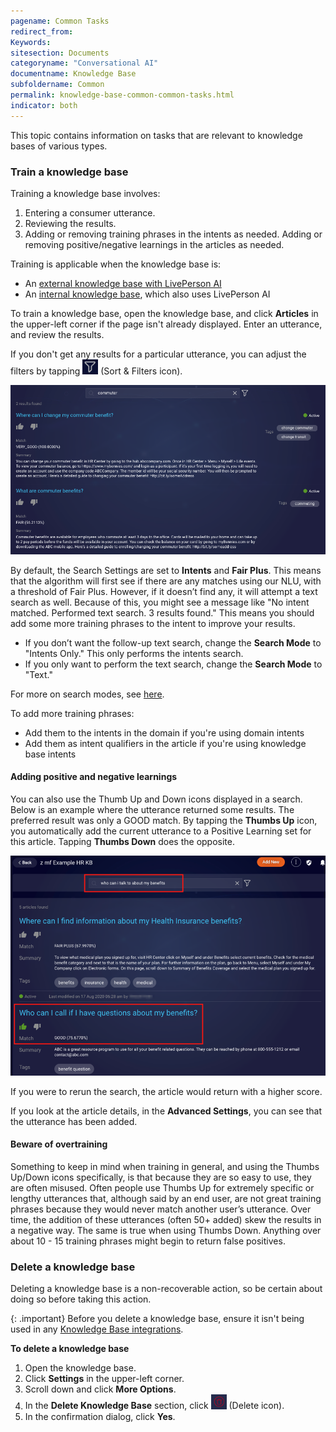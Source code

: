 ```yaml
---
pagename: Common Tasks
redirect_from:
Keywords:
sitesection: Documents
categoryname: "Conversational AI"
documentname: Knowledge Base
subfoldername: Common
permalink: knowledge-base-common-common-tasks.html
indicator: both
---
```


This topic contains information on tasks that are relevant to knowledge bases of various types.

### Train a knowledge base

Training a knowledge base involves:

1. Entering a consumer utterance.
2. Reviewing the results.
3. Adding or removing training phrases in the intents as needed. Adding or removing positive/negative learnings in the articles as needed.

Training is applicable when the knowledge base is:

* An [external knowledge base with LivePerson AI](knowledge-base-external-knowledge-bases-external-kbs-with-liveperson-ai.html)
* An [internal knowledge base](knowledge-base-internal-knowledge-bases-introduction.html), which also uses LivePerson AI

To train a knowledge base, open the knowledge base, and click **Articles** in the upper-left corner if the page isn't already displayed. Enter an utterance, and review the results.

If you don't get any results for a particular utterance, you can adjust the filters by tapping <img style="width:25px" src="img/ConvoBuilder/icon_kb_sortAndFilter.png"> (Sort & Filters icon).

<img class="fancyimage" style="width:700px" src="img/ConvoBuilder/kb_test.png">

By default, the Search Settings are set to **Intents** and **Fair Plus**. This means that the algorithm will first see if there are any matches using our NLU, with a threshold of Fair Plus. However, if it doesn’t find any, it will attempt a text search as well. Because of this, you might see a message like "No intent matched. Performed text search. 3 results found." This means you should add some more training phrases to the intent to improve your results.

* If you don’t want the follow-up text search, change the **Search Mode** to "Intents Only." This only performs the intents search.
* If you only want to perform the text search, change the **Search Mode** to "Text."

For more on search modes, see [here](knowledge-base-common-common-concepts.html#knowledge-base-searches).

To add more training phrases:

* Add them to the intents in the domain if you're using domain intents
* Add them as intent qualifiers in the article if you're using knowledge base intents

#### Adding positive and negative learnings

You can also use the Thumb Up and Down icons displayed in a search. Below is an example where the utterance returned some results. The preferred result was only a GOOD match. By tapping the **Thumbs Up** icon, you automatically add the current utterance to a Positive Learning set for this article. Tapping **Thumbs Down** does the opposite.

<img class="fancyimage" style="width:700px" src="img/ConvoBuilder/kb_test_thumbsUp.png">

If you were to rerun the search, the article would return with a higher score.

If you look at the article details, in the **Advanced Settings**, you can see that the utterance has been added.

#### Beware of overtraining

Something to keep in mind when training in general, and using the Thumbs Up/Down icons specifically, is that because they are so easy to use, they are often misused. Often people use Thumbs Up for extremely specific or lengthy utterances that, although said by an end user, are not great training phrases because they would never match another user’s utterance. Over time, the addition of these utterances (often 50+ added) skew the results in a negative way. The same is true when using Thumbs Down. Anything over about 10 - 15 training phrases might begin to return false positives.

### Delete a knowledge base

Deleting a knowledge base is a non-recoverable action, so be certain about doing so before taking this action.

{: .important}
Before you delete a knowledge base, ensure it isn't being used in any [Knowledge Base integrations](conversation-builder-integrations-knowledge-base-integrations.html).

**To delete a knowledge base**
1. Open the knowledge base.
2. Click **Settings** in the upper-left corner.
3. Scroll down and click **More Options**.
4. In the **Delete Knowledge Base** section, click <img style="width:25px" src="img/ConvoBuilder/icon_kb_delete.png"> (Delete icon).
5. In the confirmation dialog, click **Yes**.